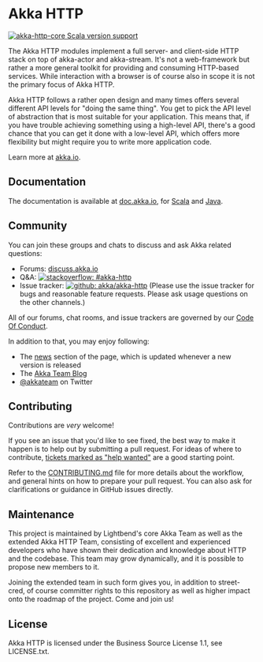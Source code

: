 Akka HTTP
=========

[![akka-http-core Scala version support](https://index.scala-lang.org/akka/akka-http/akka-http-core/latest-by-scala-version.svg)](https://index.scala-lang.org/akka/akka-http/akka-http-core)

The Akka HTTP modules implement a full server- and client-side HTTP stack on top
of akka-actor and akka-stream. It's not a web-framework but rather a more
general toolkit for providing and consuming HTTP-based services. While
interaction with a browser is of course also in scope it is not the primary
focus of Akka HTTP.

Akka HTTP follows a rather open design and many times offers several different
API levels for "doing the same thing". You get to pick the API level of
abstraction that is most suitable for your application. This means that, if you
have trouble achieving something using a high-level API, there's a good chance
that you can get it done with a low-level API, which offers more flexibility but
might require you to write more application code.

Learn more at [akka.io](https://akka.io/).

Documentation
-------------

The documentation is available at
[doc.akka.io](https://doc.akka.io/docs/akka-http/current/), for
[Scala](https://doc.akka.io/docs/akka-http/current/scala/http/) and
[Java](https://doc.akka.io/docs/akka-http/current/java/http/).


Community
---------
You can join these groups and chats to discuss and ask Akka related questions:

- Forums: [discuss.akka.io](https://discuss.akka.io)
- Q&A: [![stackoverflow: #akka-http][stackoverflow-badge]][stackoverflow]
- Issue tracker: [![github: akka/akka-http][github-issues-badge]][github-issues] (Please use the issue
  tracker for bugs and reasonable feature requests. Please ask usage questions on the other channels.)

All of our forums, chat rooms, and issue trackers are governed by our [Code Of Conduct](https://www.lightbend.com/conduct).

In addition to that, you may enjoy following:

- The [news](https://akka.io/blog/news-archive.html) section of the page, which is updated whenever a new version is released
- The [Akka Team Blog](https://akka.io/blog)
- [@akkateam](https://twitter.com/akkateam) on Twitter

[stackoverflow-badge]: https://img.shields.io/badge/stackoverflow%3A-akka--http-blue.svg?style=flat-square
[stackoverflow]:       https://stackoverflow.com/questions/tagged/akka-http
[github-issues-badge]: https://img.shields.io/badge/github%3A-issues-blue.svg?style=flat-square
[github-issues]:       https://github.com/akka/akka-http/issues

Contributing
------------
Contributions are *very* welcome!

If you see an issue that you'd like to see fixed, the best way to make it happen is to help out by submitting a pull request.
For ideas of where to contribute, [tickets marked as "help wanted"](https://github.com/akka/akka-http/labels/help%20wanted) are a good starting point.

Refer to the [CONTRIBUTING.md](CONTRIBUTING.md) file for more details about the workflow,
and general hints on how to prepare your pull request. You can also ask for clarifications or guidance in GitHub issues directly.

Maintenance
-----------

This project is maintained by Lightbend's core Akka Team as well as the extended Akka HTTP Team, consisting of excellent and experienced developers who have shown their dedication and knowledge about HTTP and the codebase. This team may grow dynamically, and it is possible to propose new members to it.

Joining the extended team in such form gives you, in addition to street-cred, of course committer rights to this repository as well as higher impact onto the roadmap of the project. Come and join us!

License
-------

Akka HTTP is licensed under the Business Source License 1.1, see LICENSE.txt.
